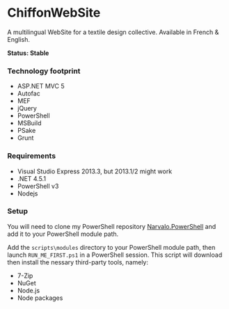 ChiffonWebSite
==============

A multilingual WebSite for a textile design collective.
Available in French & English.

**Status: Stable**

### Technology footprint ###

- ASP.NET MVC 5
- Autofac
- MEF
- jQuery
- PowerShell
- MSBuild
- PSake
- Grunt

### Requirements ###

- Visual Studio Express 2013.3, but 2013.1/2 might work
- .NET 4.5.1
- PowerShell v3
- Nodejs

### Setup ###

You will need to clone my PowerShell repository
[Narvalo.PowerShell](https://github.com/chtoucas/Narvalo.PowerShell)
and add it to your PowerShell module path.

Add the `scripts\modules` directory to your PowerShell module path, then launch
`RUN_ME_FIRST.ps1` in a PowerShell session. This script will download then
install the nessary third-party tools, namely:

- 7-Zip
- NuGet
- Node.js
- Node packages
